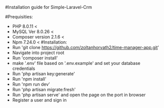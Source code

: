 #Installation guide for Simple-Laravel-Crm

#Prequisities:
* PHP 8.0.11 <
* MySQL Ver 8.0.26 <
* Composer version 2.1.6 <
* Npm 7.24.0 <
#Installation:
* Run 'git clone https://github.com/zoltanhorvath2/time-manager-app.git'
* Navigate into project root
* Run 'composer install'
* make '.env' file based on '.env.example' and set your database credentials
* Run 'php artisan key:generate'
* Run 'npm install'
* Run 'npm run dev’
* Run 'php artisan migrate:fresh'
* Run 'php artisan serve' and open the page on the port in browser
* Register a user and sign in
